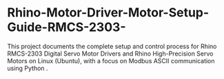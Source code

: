 # Rhino-Motor-Driver-Motor-Setup-Guide-RMCS-2303-
This project documents the complete setup and control process for Rhino RMCS-2303 Digital Servo Motor Drivers and Rhino High-Precision Servo Motors on Linux (Ubuntu), with a focus on Modbus ASCII communication using Python .
